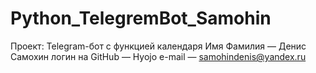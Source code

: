 # Python_TelegremBot_Samohin
Проект: Telegram-бот с функцией календаря
Имя Фамилия — Денис Самохин
логин на GitHub — Hyojo
e-mail — samohindenis@yandex.ru